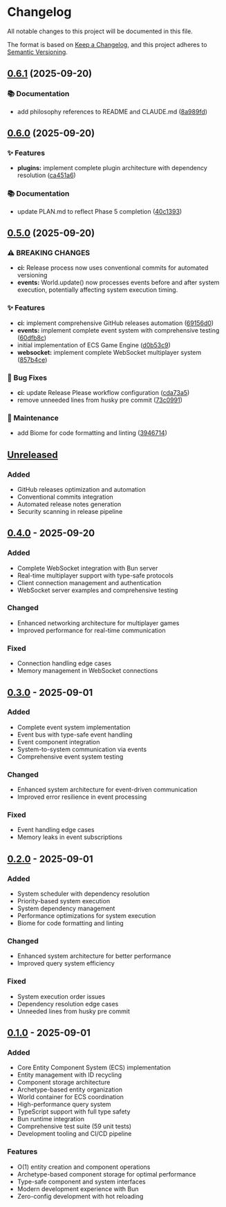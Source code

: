 # Changelog

All notable changes to this project will be documented in this file.

The format is based on [Keep a Changelog](https://keepachangelog.com/en/1.0.0/),
and this project adheres to [Semantic Versioning](https://semver.org/spec/v2.0.0.html).

## [0.6.1](https://github.com/danjdewhurst/ecs-ts/compare/ecs-ts/v0.6.0...ecs-ts/v0.6.1) (2025-09-20)


### 📚 Documentation

* add philosophy references to README and CLAUDE.md ([8a989fd](https://github.com/danjdewhurst/ecs-ts/commit/8a989fdcab5742cf6a8ab8c43e65a1c7f4659954))

## [0.6.0](https://github.com/danjdewhurst/ecs-ts/compare/ecs-ts/v0.5.0...ecs-ts/v0.6.0) (2025-09-20)


### ✨ Features

* **plugins:** implement complete plugin architecture with dependency resolution ([ca451a6](https://github.com/danjdewhurst/ecs-ts/commit/ca451a6f8bf685cd7b5f7613fcaa140f305d96a3))


### 📚 Documentation

* update PLAN.md to reflect Phase 5 completion ([40c1393](https://github.com/danjdewhurst/ecs-ts/commit/40c13930abe0f1b5b36ac6dab3c63720118015ab))

## [0.5.0](https://github.com/danjdewhurst/ecs-ts/compare/ecs-ts/v0.4.0...ecs-ts/v0.5.0) (2025-09-20)


### ⚠ BREAKING CHANGES

* **ci:** Release process now uses conventional commits for automated versioning
* **events:** World.update() now processes events before and after system execution, potentially affecting system execution timing.

### ✨ Features

* **ci:** implement comprehensive GitHub releases automation ([69156d0](https://github.com/danjdewhurst/ecs-ts/commit/69156d057870ebcbca8aa7f7227caf6d2005a9bd))
* **events:** implement complete event system with comprehensive testing ([60dfb8c](https://github.com/danjdewhurst/ecs-ts/commit/60dfb8c5f15e89c49e6f7d93cd13d6cd32506f09))
* initial implementation of ECS Game Engine ([d0b53c9](https://github.com/danjdewhurst/ecs-ts/commit/d0b53c96e8a4187dd7313f1b4636030f4cb855dd))
* **websocket:** implement complete WebSocket multiplayer system ([857b4ce](https://github.com/danjdewhurst/ecs-ts/commit/857b4ce475490f36a4231f9d82fe32e5ab81e2ac))


### 🐛 Bug Fixes

* **ci:** update Release Please workflow configuration ([cda73a5](https://github.com/danjdewhurst/ecs-ts/commit/cda73a5596417d61045e34100632277afc619ead))
* remove unneeded lines from husky pre commit ([73c0991](https://github.com/danjdewhurst/ecs-ts/commit/73c0991029c7ff86b94613cd8ccdca0459eeca18))


### 🎨 Maintenance

* add Biome for code formatting and linting ([3946714](https://github.com/danjdewhurst/ecs-ts/commit/3946714c9268416bc488f0d56ba1a9ed66b31c86))

## [Unreleased]

### Added
- GitHub releases optimization and automation
- Conventional commits integration
- Automated release notes generation
- Security scanning in release pipeline

## [0.4.0] - 2025-09-20

### Added
- Complete WebSocket integration with Bun server
- Real-time multiplayer support with type-safe protocols
- Client connection management and authentication
- WebSocket server examples and comprehensive testing

### Changed
- Enhanced networking architecture for multiplayer games
- Improved performance for real-time communication

### Fixed
- Connection handling edge cases
- Memory management in WebSocket connections

## [0.3.0] - 2025-09-01

### Added
- Complete event system implementation
- Event bus with type-safe event handling
- Event component integration
- System-to-system communication via events
- Comprehensive event system testing

### Changed
- Enhanced system architecture for event-driven communication
- Improved error resilience in event processing

### Fixed
- Event handling edge cases
- Memory leaks in event subscriptions

## [0.2.0] - 2025-09-01

### Added
- System scheduler with dependency resolution
- Priority-based system execution
- System dependency management
- Performance optimizations for system execution
- Biome for code formatting and linting

### Changed
- Enhanced system architecture for better performance
- Improved query system efficiency

### Fixed
- System execution order issues
- Dependency resolution edge cases
- Unneeded lines from husky pre commit

## [0.1.0] - 2025-09-01

### Added
- Core Entity Component System (ECS) implementation
- Entity management with ID recycling
- Component storage architecture
- Archetype-based entity organization
- World container for ECS coordination
- High-performance query system
- TypeScript support with full type safety
- Bun runtime integration
- Comprehensive test suite (59 unit tests)
- Development tooling and CI/CD pipeline

### Features
- O(1) entity creation and component operations
- Archetype-based component storage for optimal performance
- Type-safe component and system interfaces
- Modern development experience with Bun
- Zero-config development with hot reloading

[Unreleased]: https://github.com/danjdewhurst/ecs-ts/compare/v0.4.0...HEAD
[0.4.0]: https://github.com/danjdewhurst/ecs-ts/compare/v0.3.0...v0.4.0
[0.3.0]: https://github.com/danjdewhurst/ecs-ts/compare/v0.2.0...v0.3.0
[0.2.0]: https://github.com/danjdewhurst/ecs-ts/compare/v0.1.0...v0.2.0
[0.1.0]: https://github.com/danjdewhurst/ecs-ts/releases/tag/v0.1.0

